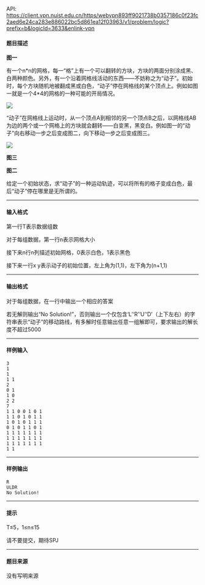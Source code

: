 API: https://client.vpn.nuist.edu.cn/https/webvpn893ff9021738b0357186c0f23fc2aed6e24ca283e886022bc5d861ea12f03963/v1/problem/logic?prefix=b&logicId=3633&enlink-vpn

#### 题目描述

**图一**

  
有一个n\*n的网格，每一“格”上有一个可以翻转的方块，方块的两面分别涂成黑、白两种颜色。另外，有一个沿着网格线活动的东西——不妨称之为“动子”。初始时，每个方块随机地被翻成黑或白色，“动子”停在网格线的某个顶点上。例如如图一就是一个4\*4的网格的一种可能的开局情况。

![](../file/3633_0.jpg)

“动子”在网格线上运动时，从一个顶点A到相邻的另一个顶点B之后，以网格线AB为边的两个或一个网格上的方块就会翻转——白变黑，黑变白。例如图一的“动子”向右移动一步之后变成图二，向下移动一步之后变成图三。

![](../file/3633_1.jpg)

**图三**

**图二**

  

  

给定一个初始状态，求“动子”的一种运动轨迹，可以将所有的格子变成白色，最后“动子”停在哪里是无所谓的。

---

#### 输入格式

第一行T表示数据组数

对于每组数据，第一行n表示网格大小

接下来n行n列描述初始网格，0表示白色，1表示黑色

接下来一行x y表示动子的初始位置，左上角为(1,1)，左下角为(n+1,1)

---

#### 输出格式

 对于每组数据，在一行中输出一个相应的答案

 若无解则输出“No Solution!”，否则输出一个仅包含‘L’‘R’‘U’‘D’（上下左右）的字符串表示“动子”的移动路线，有多解时任意输出任意一组解即可，要求输出的解长度不超过5000

---

#### 样例输入
```
3
1
1
1 1
2
0 1
1 0
2 2
7
1 1 0 0 1 0 1 
1 1 0 1 0 1 1 
1 0 1 0 1 1 1 
0 1 0 1 1 0 1 
1 1 1 1 1 1 1 
1 1 1 1 1 1 1 
1 1 1 1 1 1 1 
1 1

```

---

#### 样例输出
```
R
ULDR
No Solution!

```

---

#### 提示

T≤5，1≤n≤15

请不要提交，期待SPJ

---

#### 题目来源

没有写明来源